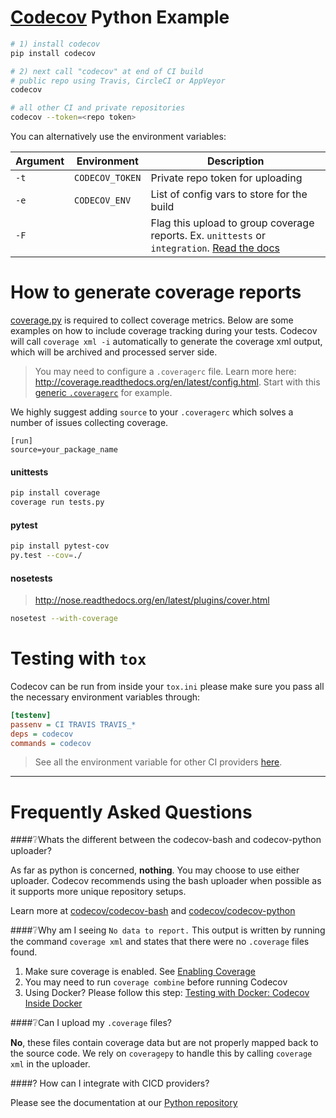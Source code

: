 [Codecov][1] Python Example
===========================

```sh
# 1) install codecov
pip install codecov

# 2) next call "codecov" at end of CI build
# public repo using Travis, CircleCI or AppVeyor
codecov

# all other CI and private repositories
codecov --token=<repo token>
```

You can alternatively use the environment variables: 

| Argument |   Environment   |                                                                    Description                                                                     |
| -------- | --------------- | -------------------------------------------------------------------------------------------------------------------------------------------------- |
| `-t`     | `CODECOV_TOKEN` | Private repo token for uploading                                                                                                                    |
| `-e`     | `CODECOV_ENV`   | List of config vars to store for the build  |
| `-F`     |      | Flag this upload to group coverage reports. Ex. `unittests` or `integration`. [Read the docs](http://docs.codecov.io/docs/flags)  |

# How to generate coverage reports

[coverage.py](https://bitbucket.org/ned/coveragepy) is required to collect coverage metrics. Below are some examples on how to include coverage tracking during your tests. Codecov will call `coverage xml -i` automatically to generate the coverage xml output, which will be archived and processed server side.

> You may need to configure a `.coveragerc` file. Learn more here: http://coverage.readthedocs.org/en/latest/config.html. Start with this [generic `.coveragerc`](https://gist.github.com/codecov-io/bf15bde2c7db1a011b6e) for example.

We highly suggest adding `source` to your `.coveragerc` which solves a number of issues collecting coverage.

```
[run]
source=your_package_name
```

#### unittests

```sh
pip install coverage
coverage run tests.py
```

#### pytest

```sh
pip install pytest-cov
py.test --cov=./
```

#### nosetests
> http://nose.readthedocs.org/en/latest/plugins/cover.html

```sh
nosetest --with-coverage
```

# Testing with `tox`

Codecov can be run from inside your `tox.ini` please make sure you pass all the necessary environment variables through:

```ini
[testenv]
passenv = CI TRAVIS TRAVIS_*
deps = codecov
commands = codecov
```
> See all the environment variable for other CI providers [here](https://github.com/codecov/codecov-bash/blob/master/env). 


-------

# Frequently Asked Questions

####❔Whats the different between the codecov-bash and codecov-python uploader?

As far as python is concerned, **nothing**. You may choose to use either uploader. Codecov recommends using the bash uploader when possible as it supports more unique repository setups.

Learn more at [codecov/codecov-bash](https://github.com/codecov/codecov-bash) and [codecov/codecov-python](https://github.com/codecov/codecov-python)


####❔Why am I seeing `No data to report.`
This output is written by running the command `coverage xml` and states that there were no `.coverage` files found.

1. Make sure coverage is enabled. See [Enabling Coverage](#enabling-coverage)
2. You may need to run `coverage combine` before running Codecov
3. Using Docker? Please follow this step: [Testing with Docker: Codecov Inside Docker](https://github.com/codecov/support/wiki/Testing-with-Docker#codecov-inside-docker)

####❔Can I upload my `.coverage` files? 

**No**, these files contain coverage data but are not properly mapped back to the source code. We rely on `coveragepy` to handle this by calling `coverage xml` in the uploader.

####? How can I integrate with CICD providers? 

Please see the documentation at our [Python repository](https://github.com/codecov/codecov-python/blob/master/README.md#ci-providers)

[1]: https://codecov.io/
[2]: https://twitter.com/codecov
[3]: mailto:hello@codecov.io
[4]: https://codecov.io/github/codecov/example-python
